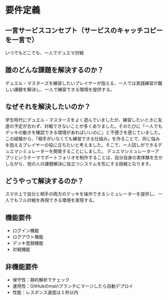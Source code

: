 # 要件定義
## 一言サービスコンセプト（サービスのキャッチコピーを一言で）
いつでもどこでも、一人でデュエマ対戦
## 誰のどんな課題を解決するのか？
デュエル・マスターズを練習したいプレイヤーが抱える、一人では実践練習が難しい課題を解決し、一人で練習できる環境を提供する。
## なぜそれを解決したいのか？
学生時代にデュエル・マスターズをよく遊んでいましたが、練習したいときに友達の予定が合わず、対戦できないことが多くありました。そのたびに「一人でもデッキの動きを確認できる環境があればいいのに」と不便さを感じていました。
この経験から、「相手がいなくても練習できる仕組み」を作ることで、同じ悩みを抱えるプレイヤーの役に立ちたいと考えました。そこで、一人回しができるデュエマシミュレーターを開発することにしました。
デュエマシミュレーターアプリというテーマでポートフォリオを制作することは、自分自身の実体験を生かしながら、他の人の課題解決に役立つシステムを形にする挑戦となります。
## どうやって解決するのか？
スマホ上で自分と相手の両方のデッキを操作できるシミュレーターを提供し、一人でもフル対戦を再現できる環境を実現する。
## 機能要件
- ログイン機能
- ログアウト機能
- デッキ登録機能
- 対戦機能
## 非機能要件
- 保守性：静的解析でチェック
- 運用性：GitHubのmainブランチにマージしたら自動デプロイ
- 性能：レスポンス速度は１秒以内
